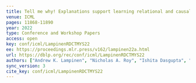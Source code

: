 ```yaml
---
title: Tell me why! Explanations support learning relational and causal structure.
venue: ICML
pages: 11868-11890
year: 2022
type: Conference and Workshop Papers
access: open
key: conf/icml/LampinenRDCTMYS22
ee: https://proceedings.mlr.press/v162/lampinen22a.html
url: https://dblp.org/rec/conf/icml/LampinenRDCTMYS22
authors: ["Andrew K. Lampinen", "Nicholas A. Roy", "Ishita Dasgupta", "Stephanie Cy Chan", "Allison C. Tam", "James L. McClelland", "Chen Yan", "Adam Santoro", "Neil C. Rabinowitz", "Jane X. Wang", "Felix Hill"]
sync_version: 3
cite_key: conf/icml/LampinenRDCTMYS22
---
```

